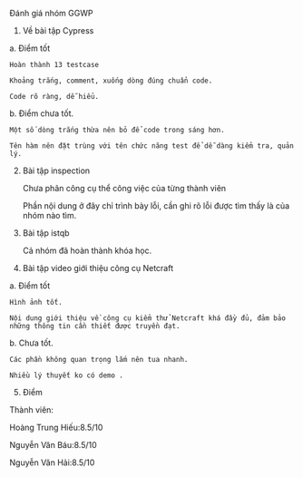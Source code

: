 Đánh giá nhóm GGWP

1. Về bài tập Cypress

a. Điểm tốt

	Hoàn thành 13 testcase

	Khoảng trắng, comment, xuống dòng đúng chuẩn code.

	Code rõ ràng, dễ hiểu.

b. Điểm chưa tốt.

	Một số dòng trắng thừa nên bỏ để code trong sáng hơn.

	Tên hàm nên đặt trùng với tên chức năng test để dễ dàng kiểm tra, quản lý.

2. Bài tập inspection
	
	Chưa phân công cụ thể công việc của từng thành viên

	Phần nội dung ở đây chỉ trình bày lỗi, cần ghi rõ lỗi được tìm thấy là của nhóm nào tìm.

3. Bài tập istqb

	Cả nhóm đã hoàn thành khóa học.

4. Bài tập video giới thiệu công cụ Netcraft

a. Điểm tốt

	Hình ảnh tốt.

	Nội dung giới thiệu về công cụ kiểm thử Netcraft khá đầy đủ, đảm bảo những thông tin cần thiết được truyền đạt.

b. Chưa tốt.

	Các phần không quan trọng lắm nên tua nhanh.

	Nhiều lý thuyết ko có demo .

5. Điểm

Thành viên:

Hoàng Trung Hiếu:8.5/10

Nguyễn Văn Báu:8.5/10

Nguyễn Văn Hải:8.5/10